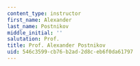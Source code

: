 ```yaml
---
content_type: instructor
first_name: Alexander
last_name: Postnikov
middle_initial: ''
salutation: Prof.
title: Prof. Alexander Postnikov
uid: 546c3599-cb76-b2ad-2d8c-eb6f0da61797
---
```

